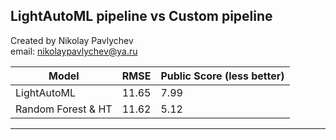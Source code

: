 ## LightAutoML pipeline vs Custom pipeline

Created by Nikolay Pavlychev \
email: nikolaypavlychev@ya.ru


| Model    | RMSE     | Public Score (less better) |
|----------|----------|----------|
| LightAutoML   | 11.65   | 7.99   |
| Random Forest & HT   | 11.62   |  5.12  |
-----------------------------------------